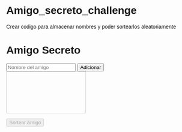 # Amigo_secreto_challenge
Crear codigo para almacenar nombres y poder sortearlos aleatoriamente
<!DOCTYPE html> 
<html> 
<head> 
<title>Amigo Secreto</title> 
<style> 
body { 
  font-family: sans-serif; 
} 
#amigos { 
  width: 200px; 
  height: 100px; 
  overflow-y: auto; 
  border: 1px solid #ccc; 
  padding: 5px; 
  margin-bottom: 10px; 
} 
</style> 
</head> 
<body> 
 
<h1>Amigo Secreto</h1> 
 
<input type="text" id="nombreAmigo" placeholder="Nombre del amigo"> 
<button onclick="agregarAmigo()">Adicionar</button> 
 
<div id="amigos"></div> 
 
<button onclick="sortearAmigo()" disabled id="sortear">Sortear Amigo</button> 
<p id="resultado"> 
 
<script> 
let amigos = []; 
 
function agregarAmigo() { 
  const nombre = document.getElementById("nombreAmigo").value.trim(); 
  if (nombre === "") { 
    alert("Por favor, ingrese un nombre válido."); 
    return; 
  } 
 
  if (amigos.includes(nombre)) { 
    alert("Este amigo ya está en la lista."); 
    return; 
  } 
 
  amigos.push(nombre); 
  actualizarLista(); 
  document.getElementById("nombreAmigo").value = ""; 
  document.getElementById("sortear").disabled = false; 
} 
 
function actualizarLista() { 
  const listaAmigos = document.getElementById("amigos"); 
  listaAmigos.innerHTML = ""; // Limpia la lista antes de actualizar 
  amigos.forEach(amigo => { 
    const li = document.createElement("li"); 
    li.textContent = amigo; 
    listaAmigos.appendChild(li); 
  }); 
} 
 
function sortearAmigo() { 
  if (amigos.length === 0) { 
    alert("Agrega amigos a la lista primero!"); 
    return; 
  } 
  const indiceAleatorio = Math.floor(Math.random() * amigos.length); 
  const amigoSecreto = amigos[indiceAleatorio]; 
  document.getElementById("resultado").textContent = "El amigo secreto es: " + amigoSecreto; 
} 
</script> 
 
</body> 
</html> 
